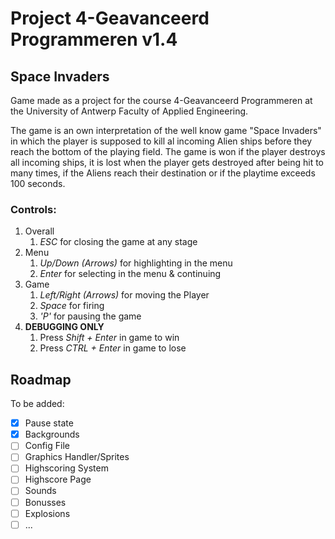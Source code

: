 # Project 4-Geavanceerd Programmeren v1.4
## Space Invaders
Game made as a project for the course 4-Geavanceerd Programmeren at the University of Antwerp Faculty of Applied Engineering.

The game is an own interpretation of the well know game "Space Invaders" in which the player is supposed to kill al incoming Alien ships before they reach the bottom of the playing field. The game is won if the player destroys all incoming ships, it is lost when the player gets destroyed after being hit to many times, if the Aliens reach their destination or if the playtime exceeds 100 seconds.
### Controls: 
1. Overall
    1. _ESC_ for closing the game at any stage
1. Menu
    1. _Up/Down (Arrows)_ for highlighting in the menu
    1. _Enter_ for selecting in the menu & continuing
1. Game
    1. _Left/Right (Arrows)_ for moving the Player
    1. _Space_ for firing
    1. _'P'_ for pausing the game 
1. __DEBUGGING ONLY__
    1. Press _Shift + Enter_ in game to win
    1. Press _CTRL + Enter_ in game to lose
## Roadmap
To be added:
- [x] Pause state
- [x] Backgrounds
- [ ] Config File
- [ ] Graphics Handler/Sprites
- [ ] Highscoring System
- [ ] Highscore Page
- [ ] Sounds
- [ ] Bonusses
- [ ] Explosions
- [ ] ...